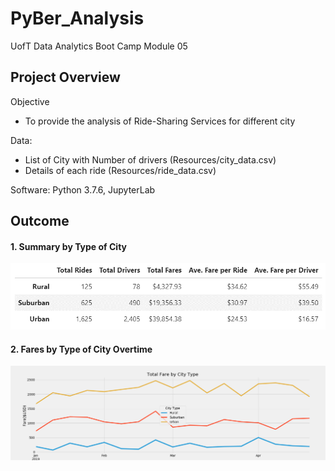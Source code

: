 # PyBer_Analysis
UofT Data Analytics Boot Camp Module 05

## Project Overview
Objective
* To provide the analysis of Ride-Sharing Services for different city

Data:
* List of City with Number of drivers (Resources/city_data.csv)
* Details of each ride (Resources/ride_data.csv)

Software: Python 3.7.6, JupyterLab

## Outcome
#### 1. Summary by Type of City
![City_Type_Summary](Analysis/Challenge_Table.png)


#### 2. Fares by Type of City Overtime
![Challenge_Line](Analysis/Challenge_LineChart.png)
